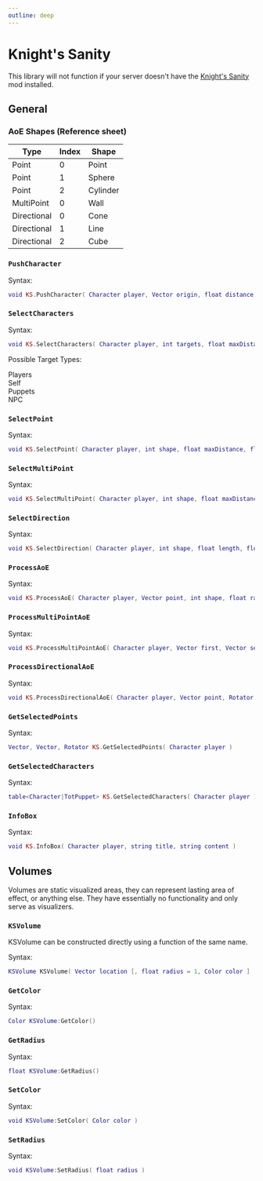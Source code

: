 ```yaml
---
outline: deep
---
```


# Knight's Sanity
This library will not function if your server doesn't have the [Knight's Sanity](https://steamcommunity.com/sharedfiles/filedetails/?id=3373599765) mod installed.

## General

### AoE Shapes (Reference sheet)
| Type | Index | Shape |
|-|-|-|
| Point | 0 | Point |
| Point | 1 | Sphere |
| Point | 2 | Cylinder |
| MultiPoint | 0 | Wall |
| Directional | 0 | Cone |
| Directional | 1 | Line |
| Directional | 2 | Cube |

### `PushCharacter` <Badge type="info" text="function" />
Syntax:
```lua
void KS.PushCharacter( Character player, Vector origin, float distance, bool pull, bool sweep )
```

### `SelectCharacters` <Badge type="info" text="function" />
Syntax:
```lua
void KS.SelectCharacters( Character player, int targets, float maxDistance, table<string> allowedTargetTypes, bool allowPartial, bool allowRepeat, string command, string title )
```

Possible Target Types:
<div class="table-list">
<div class="entry-wide">Players</div>
<div class="entry-wide">Self</div>
<div class="entry-wide">Puppets</div>
<div class="entry-wide">NPC</div>
</div>

### `SelectPoint` <Badge type="info" text="function" />
Syntax:
```lua
void KS.SelectPoint( Character player, int shape, float maxDistance, float radius, float height, string command, Color color, string title )
```

### `SelectMultiPoint` <Badge type="info" text="function" />
Syntax:
```lua
void KS.SelectMultiPoint( Character player, int shape, float maxDistance, float length, float width, float height, string command, Color color )
```

### `SelectDirection` <Badge type="info" text="function" />
Syntax:
```lua
void KS.SelectDirection( Character player, int shape, float length, float width, string command, Color color, string title )
```

### `ProcessAoE` <Badge type="info" text="function" />
Syntax:
```lua
void KS.ProcessAoE( Character player, Vector point, int shape, float radius, float height, bool visualize, bool trace, Color color )
```

### `ProcessMultiPointAoE` <Badge type="info" text="function" />
Syntax:
```lua
void KS.ProcessMultiPointAoE( Character player, Vector first, Vector second, int shape, float width, float height, bool visualize, bool trace, Color color )
```

### `ProcessDirectionalAoE` <Badge type="info" text="function" />
Syntax:
```lua
void KS.ProcessDirectionalAoE( Character player, Vector point, Rotator direction, int shape, float length, float width, bool visualize, bool trace, Color color )
```

### `GetSelectedPoints` <Badge type="info" text="function" />
Syntax:
```lua
Vector, Vector, Rotator KS.GetSelectedPoints( Character player )
```

### `GetSelectedCharacters` <Badge type="info" text="function" />
Syntax:
```lua
table<Character|TotPuppet> KS.GetSelectedCharacters( Character player )
```

### `InfoBox` <Badge type="info" text="function" />
Syntax:
```lua
void KS.InfoBox( Character player, string title, string content )
```

## Volumes
Volumes are static visualized areas, they can represent lasting area of effect, or anything else. They have essentially no functionality and only serve as visualizers.

### `KSVolume` <Badge type="info" text="constructor" />
KSVolume can be constructed directly using a function of the same name.

Syntax:
```lua
KSVolume KSVolume( Vector location [, float radius = 1, Color color ] )
```

### `GetColor` <Badge type="info" text="function" />
Syntax:
```lua
Color KSVolume:GetColor()
```

### `GetRadius` <Badge type="info" text="function" />
Syntax:
```lua
float KSVolume:GetRadius()
```

### `SetColor` <Badge type="info" text="function" />
Syntax:
```lua
void KSVolume:SetColor( Color color )
```

### `SetRadius` <Badge type="info" text="function" />
Syntax:
```lua
void KSVolume:SetRadius( float radius )
```